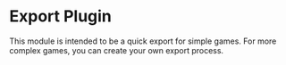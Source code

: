 # Export Plugin

This module is intended to be a quick export for simple games.
For more complex games, you can create your own export process.